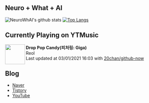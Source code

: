 ## Neuro + What + AI

![NeuroWhAI's github stats](https://github-readme-stats.vercel.app/api?username=neurowhai&count_private=true&show_icons=true)
[![Top Langs](https://github-readme-stats.vercel.app/api/top-langs/?username=neurowhai&layout=compact)](https://github.com/anuraghazra/github-readme-stats)

## Currently Playing on YTMusic

[<img align="left" height="65" src="https://lh3.googleusercontent.com/s7iMZMWR3QiOj4Mef2u900xTLQJBIN9PiCD9LtmDjDvzWpOYGi0vFQLtqbtllTs3jsREFNWXKdMbp9M">](https://music.youtube.com/channel/UCO-bYObFK_nwA_zSojXbVNg)

**Drop Pop Candy(피처링: Giga)**  
Reol  
Last updated at 03/01/2021 16:03 with [20chan/github-now](https://github.com/20chan/github-now)

## Blog

- [Naver](http://blog.naver.com/neurowhai)
- [Tistory](http://neurowhai.tistory.com/)
- [YouTube](https://www.youtube.com/channel/UCB_v1xU6laBHOeH6z4L-Mtw)
